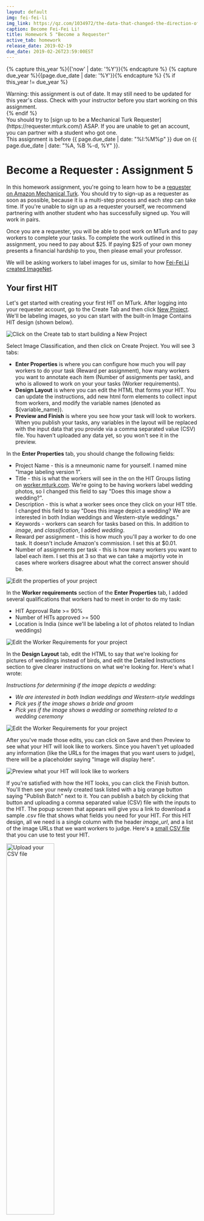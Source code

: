 ```yaml
---
layout: default
img: fei-fei-li
img_link: https://qz.com/1034972/the-data-that-changed-the-direction-of-ai-research-and-possibly-the-world/
caption: Become Fei-Fei Li!
title: Homework 5 "Become a Requester"
active_tab: homework
release_date: 2019-02-19
due_date: 2019-02-26T23:59:00EST
---
```


<!-- Check whether the assignment is up to date -->
{% capture this_year %}{{'now' | date: '%Y'}}{% endcapture %}
{% capture due_year %}{{page.due_date | date: '%Y'}}{% endcapture %}
{% if this_year != due_year %} 
<div class="alert alert-danger">
Warning: this assignment is out of date.  It may still need to be updated for this year's class.  Check with your instructor before you start working on this assignment.
</div>
{% endif %}
<!-- End of check whether the assignment is up to date -->


<div class="alert alert-danger" markdown="1">
You should try to [sign up to be a Mechanical Turk Requester](https://requester.mturk.com/)  ASAP.  If you are unable to get an account, you can partner with a student who got one. 
</div>

<div class="alert alert-info">
This assignment is before {{ page.due_date | date: "%I:%M%p" }} due on {{ page.due_date | date: "%A, %B %-d, %Y" }}. 
</div>



Become a Requester<span class="text-muted"> : Assignment 5</span> 
=============================================================

In this homework assignment, you're going to learn how to be a [requester on Amazon Mechanical Turk](https://requester.mturk.com/).  You should try to sign-up as a requester as soon as possible, because it is a multi-step process and each step can take time.  If you're unable to sign up as a requester yourself, we recommend partnering with another student who has successfully signed up. You will work in pairs.

Once you are a requester, you will be able to post work on MTurk and to pay workers to complete your tasks.  To complete the work outlined in this assignment, you need to pay about $25.  If paying $25 of your own money presents a financial hardship to you, then please email your professor.

We will be asking workers to label images for us, similar to how [Fei-Fei Li created ImageNet](https://qz.com/1034972/the-data-that-changed-the-direction-of-ai-research-and-possibly-the-world/).

## Your first HIT

Let's get started with creating your first HIT on MTurk.   After logging into your requester account, go to the Create Tab and then click [New Project](](https://requester.mturk.com/create/projects/new)).  We'll be labeling images, so you can start with the built-in Image Contains  HIT design (shown below).

<img src="images/requester-step-1.png" alt="Click on the Create tab to start building a New Project" class="img-responsive" />

Select Image Classification, and then click on Create Project.  You will see 3 tabs: 
* **Enter Properties** is where you can configure how much you will pay workers to do your task (Reward per assignment), how many workers you want to annotate each item (Number of assignments per task), and who is allowed to work on your your tasks (Worker requirements).
* **Design Layout** is where you can edit the HTML that forms your HIT.  You can update the instructions,  add new html form elements to collect input from workers, and modify the variable names (denoted as ${variable_name}).
* **Preview and Finish** is where you see how your task will look to workers.  When you publish your tasks, any variables in the layout will be replaced with the input data that you provide via a comma separated value (CSV) file.  You haven't uploaded any data yet, so you won't see it in the preview.

In the **Enter Properties** tab, you should change the following fields:
* Project Name - this is a mneumonic name for yourself.  I named mine "Image labeling version 1".
* Title - this is what the workers will see in the on the HIT Groups listing on [worker.mturk.com](https://worker.mturk.com).  We're going to be having workers label wedding photos, so I changed this field to say "Does this image show a wedding?".
* Description - this is what a worker sees once they click on your HIT title.  I changed this field to say "Does this image depict a wedding?  We are interested in both Indian weddings and Western-style weddings."
* Keywords - workers can search for tasks based on this.  In addition to *image*, and *classification*, I added *wedding*.
* Reward per assignment - this is how much you'll pay a worker to do one task.  It doesn't include Amazon's commission. I set this at $0.01.
* Number of assignments per task - this is how many workers you want to label each item.  I set this at 3 so that we can take a majortiy vote in cases where workers disagree about what the correct answer should be.


<img src="images/requester-step-2.png" alt="Edit the properties of your project" class="img-responsive" />


In the **Worker requirements** section of the **Enter Properties** tab, I added several qualifications that workers had to meet in order to do my task:
* HIT Approval Rate >= 90%
* Number of HITs approved >= 500
* Location is India (since we'll be labeling a lot of photos related to Indian weddings)

<img src="images/requester-step-3.png" alt="Edit the Worker Requirements for your project" class="img-responsive" />

In the **Design Layout** tab, edit the HTML to say that we're looking for pictures of weddings instead of birds, and edit the Detailed Instructions section to give clearer instructions on what we're looking for.  Here's what I wrote: 

*Instructions for determining if the image depicts a wedding:*
* *We are interested in both Indian weddings and Western-style weddings*
* *Pick yes if the image shows a bride and groom*
* *Pick yes if the image shows a wedding or something related to a wedding ceremony*


<img src="images/requester-step-4.png" alt="Edit the Worker Requirements for your project" class="img-responsive" />

After you've made those edits, you can click on Save and then Preview to see what your HIT will look like to workers.   Since you haven't yet uploaded any information (like the URLs for the images that you want users to judge), there will be a placeholder saying "Image will display here".  

<img src="images/requester-step-5.png" alt="Preview what your HIT will look like to workers" class="img-responsive" />

If you're satisfied with how the HIT looks, you can click the Finish button.  You'll then see your newly created task listed with a big orange button saying "Publish Batch" next to it.  You can publish a batch by clicking that button and uploading a comma separated value (CSV) file with the inputs to the HIT.  The popup screen that appears will give you a link to download a sample .csv file that shows what fields you need for your HIT.  For this HIT design, all we need is a single column with the header *image_url*, and a list of the image URLs that we want workers to judge.  Here's a [small CSV file](assignments/downloads/wedding-photos-small.csv) that you can use to test your HIT.


<img src="images/requester-step-6.png" alt="Upload your CSV file" class="img-responsive" width="50%"/>

Once you've uploaded the CSV then you can preview the HITs with the data populating them. There's a "Next HIT" button that will let you click through and preview multiple assignments.  This is useful to check things like whether your image links are all working properly.  


<img src="images/requester-step-7.png" alt="Preview what your HIT will look like to workers" class="img-responsive" />

If you're happy with how the HITs look, you can click the big orange "Next" button.  You'll then see a summary screen that gives details about the HIT including how much it will cost.  You can then publish your task for Turkers to work on by clicking on the big orange "Publish" button.


<img src="images/requester-step-8.png" alt="Confirm the cost before you publish" class="img-responsive" />

Your HITs will be posted to MTurk.  Once work has begun, you can mointor progress in the [Manage tab](https://requester.mturk.com/manage). You'll see a green progress bar showing how many of them have been completed. 


<img src="images/requester-step-9.png" alt="Confirm the cost before you publish" class="img-responsive" />

You can see the individual responses by clicking on the "Review Results" link above the progress bar.  On this screen you'll see:
* The HIT ID - notice that there are 3 HIT IDs that are all identical, since we asked 3 workers to annotate each item. 
* The Worker ID of the workers who completed each HIT.
* The Approval Rate for the worker - this is how many of the worker's tasks we have approved in the past (not how many all requesters have approved - just us).
* Input.Image Url - the input field in the CSV that we uploaded.
* Image Contains.Label - the label that the worker picked.

<img src="images/requester-step-10.png" alt="Review the results from the workers" class="img-responsive" />

You can see that the three workers all said that the first URL did not show a wedding.  This is the image that they said doesn't show a wedding:

<img src="images/weddings-indian-languages_gujarati_7268_01.jpg" alt="This doesn't show a wedding" class="img-responsive" width="33%" />


Three workers said that the second URL did show a wedding.  This is the image that does show a wedding:

<img src="images/weddings-indian-languages_hindi_7246_01.jpg" alt="This does show a wedding" class="img-responsive" width="33%" />


The Review Results screen will also let you approve or reject the Workers' submissions.  I recommend going ahead and approving all the assignments for this test HIT.
You can also Download all of these results in a CSV file.  Here is the [results file](assignments/downloads/wedding-photos-small-Batch_3537650_batch_results.csv) from when I ran the HIT.   You can open the CSV file in a spreadsheet app.  You'll notice that the CSV file has a lot of extra fields that include information about your HIT, including the properties that you included for it, and info about the amount of time that workers took to complete each assignment.  Columns in the results CSV that start with "Input." are the variables that were in the CSV that you uploaded.  Columns that start with "Answer." are the answers that the Turkers provided.



## Why are we labeling images of Indian weddings?

Last week, you trained an image classifier with modern machine learning methods to achieve state-of-the-art results, making use of _transfer learning_ from the ImageNet dataset, which was [collected with large-scale crowdsourcing](http://image-net.org/tutorials/cvpr2015/crowdsourcing_slides.pdf). 

[AI encodes and magnifies bias](https://www.fast.ai/2019/01/29/five-scary-things/#bias), and [Google researchers](https://ai.google/research/pubs/pub46553) found that ImageNet and another popular dataset called Open Images "appear to exhibit an observable amerocentric and eurocentric representation bias," as demonstrated by the distribution of geographically identifiable images in the datasets, with 2/3 of the images from the Western world.


<img src="images/imagenet_pie_chart.jpg" alt="Chart from 'No Classification without Representation'" class="img-responsive" width="50%" />



In addition, classifiers trained on the datasets show "strong differences in the relative performance on images from different locales", with lower accuracy and confidence on images with labels related to people, like "bridegroom" and "police officer", from countries like India and China. The research helped inspire the [Inclusive Images Challenge](https://ai.googleblog.com/2018/09/introducing-inclusive-images-competition.html), run by Google in partnership with a top deep learning conference called NeurIPS, last year.


<img src="images/bias-towards-western-weddings.png" alt="This classifier has no problem correctly labeling photos of Western weddings, but fails on pictures of weddings from other cultures" class="img-responsive" />


A different large-scale crowdsourced dataset, [The Massively Multilingual Image Dataset (MMID)](http://multilingual-images.org/), was created by Penn researchers to learn English translations for words in 100 foreign languages, by scraping images for each foreign word and finding the English words that had the most "similar" images.



<img src="https://multilingual-images.org/resources/thumbnail_kucing-top5-cnn.png" alt="An image from the massively multilingual images dataset" class="img-responsive" width="50%"/>



MMID contains around 100 images for around 10,000 words in 100 foreign languages, providing an interesting source of data for improving the "geodiversity" of image classifiers. However, [the images for an English translation of a foreign word can be noisy](http://aclweb.org/anthology/P18-1239), as shown by crowdworkers who evaluated the relevance of images for a large subset of translations in 3 languages.

In this assignment, you will explore how a classifier pre-trained on ImageNet performs on photos representing wedding-related words in several Indian languages, and employ Indian workers on Mechanical Turk to validate that images are in fact related to weddings. You should work in teams of 2.

## What to do in this assignment

You'll do the following things in this assignment:
1. Use an image classifier trained on ImageNet to classify a set of wedding pictures that were collected in the MMID data set for several Indian langauges and several Western European languages.
2. See what faction of the images are predicted to depict weddings by the classifier.
3. Post the images to Mechanical Turk and having India-based Turkers manually label whether the images depict weddings.  We'll give you a HIT design that will allow Turkers to label more than one image at once.
4. Aggregate the workers results to create a set of correct labels for the images.
5. Validate the model's predictions by comparing them to the correct labels that you derived from the Turkers' answers.
6. Analyze the results and write a short report about your findings.
7. Upload your MTurk results CSV file and your code.

<div class="panel panel-info">
<div class="panel-heading" markdown="1">
#### Detailed Instructions
</div>
<div class="panel-body" markdown="1">

1. In a Colab notebook with a GPU runtime **(Runtime -> Change runtime type -> Hardware accelarator -> GPU)**, follow the Keras code to [Classify ImageNet classes with ResNet50](https://keras.io/applications/#classify-imagenet-classes-with-resnet50) on a wedding image you download from Google Images and upload to Colab, to get a feel for the code. Keras is a high-level neural networks library that makes it easy to run pre-trained models. **You should upload files to Colab by going to the "Files" tab on the left panel.**

2. Upload the [zipped "Weddings Indian Languages" dataset](https://drive.google.com/file/d/1ElHME-VAHg2NUJKQuD5uaQQ-fCgMrWBi/view?usp=sharing) to Colab and run `!unzip "weddings-indian-languages.zip"` in a new cell. The dataset is composed of around 200-1000 images per language, for 8 languages spoken in India (Bengali, Gujarati, Hindi, Malayalam, Marathi, Punjabi, Tamil, and Telugu), taken from MMID. Repeat with [the "Weddings European Language" dataset](https://drive.google.com/open?id=1QCbzBHfXchwCbHZs2wUceUHcz8GM1S2L), which includes Spanish.

3. Create a [Pandas DataFrame](https://colab.research.google.com/drive/1aASE_EiwZTT18ktR7uaLMWbMI30QXdk5) from a list of dictionaries, where each dictionary contains the results of the classifier on an image, and looks like this.
```
{"path": "weddings-indian-languages/punjabi/7899/01.jpg",
"predictions": ["vestment", "abaya", "cloak"],
"predictions_include_groom_or_bridegroom": False}
```
We recommend using the [glob module](https://docs.python.org/3/library/glob.html) with the appropriate wildcards to get a list of all the images. Save the DataFrame as `image_paths_and_predictions.csv`, which you will use later in the assignment. To simplify step 7, **you must add "https://s3.amazonaws.com/nets213-hw5/" to the beginning of each image file path**, before saving the DataFrame as a CSV.

4. We have created an alternate HIT design that lets workers label 12 images at a time (here's a [screenshot](images/requester-step-11.png)).
Use the [HIT design that we provide](assignments/downloads/wedding-image-annotation-HIT-design-v2.txt) to create the HIT. Download a sample of the input CSV file for the project at the top of the preview page, and finish creating the HIT.  

5. Use the sample `input.csv` file format and data from `image_paths_and_predictions.csv` (created in step 3, which you can load in as a DataFrame) to create `variables.csv` with the right format for this HIT.

6. Click "Publish Batch" in MTurk, uploading `variables.csv`, and preview the tasks. Click "Next" and confirm the settings of your HIT, which should cost approximately $25 per team. **Make sure to screenshot this page for the report**. Sit back and watch the crowd work!

7. When the HIT is done, download the Batch CSV and read it into a DataFrame in Colab. For every row in the DataFrame, split "Answer.selected" to get the list of images that workers identified as wedding-related. For each image in the row (in columns "Input.image<number>"), if image<number> is in the selected images, update a counter, where the key is the URL in the "Input.image<number>" column. Here is the pseudocode:
```
Create a Counter object counts
For every row in the DataFrame:
     true_images = the list of images from splitting the string in the "Answer.selected" column of the row
     for every column "Input.image<number>":
         url = row["Input.image<number>"]
         if image<number> is in true_images:
            counts[url] += 1
         else:
            counts[url] += 0
```
8. Create a DataFrame from the resulting counter, and derive a new column that is True only if the counter value is 2 or more (a majority of the workers said the image represented weddings). Use the merge function to join the DataFrame loaded from `image_paths_and_predictions.csv` to the DataFrame of true labels, on the column of image paths. Save the DataFrame as `submissions.csv`. Calculate the precision, recall, and F1 score of the classifier, for Western images vs. non-Western images. Are you surprised by the results you got? Analyze the predictions and "true labels" further by visualizing images that the classifier (in)correctly labeled.

</div>
</div>

<div class="panel panel-primary" id="questions">
<div class="panel-heading" markdown="1">
#### Report
</div>
<div class="panel-body" markdown="1">

Below are the questions that you will be asked to answer about this assignment. Please turn in your answers in a PDF for [Homework 5 on Gradescope]({{page.submission_link}}).

1. What is the link to your Colab notebook?
2. Attach a screenshot of the page confirming the settings of your HIT.
3. What is the precision, recall, and F1 score of the classifier on Western images vs. on non-Western images? Compare the differences.
4. Analyze how the predictions of the classifier compare to the labels of the workers. Include images to explain why you think the classifier correctly or incorrectly labeled certain images.
5. If you had more time to work on this HIT, what additional things would you add in the creation or processing of the HIT for better quality control and aggregation?
6. Upload `submissions.csv` and the Batch CSV file (From step 9) with the MTurk results
7. Calculate the cost of annotating images from the entire wedding dataset (Both Indian and European) on MTurk using the 1-image-per-HIT design that was described in the section “Your First HIT”. Compare this cost with the cost you obtained while using the multiple-images-per-HIT-design we gave you. Assume the “Reward per Assignment” in both the cases to be $0.01, and the “Number of Assignments per Task” to be 3. State any other assumptions necessary.
8. Calculate the cost of annotating the 35 million images in the MMID. For this question, you are free to choose any HIT design, and any values for “Reward per Assignment” and “Number of Assignments per task”.  State your reasons for choosing the design and these values. State any other assumptions necessary.
</div>
</div>
